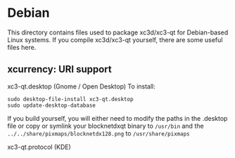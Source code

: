 
Debian
====================
This directory contains files used to package xc3d/xc3-qt
for Debian-based Linux systems. If you compile xc3d/xc3-qt yourself, there are some useful files here.

## xcurrency: URI support ##


xc3-qt.desktop  (Gnome / Open Desktop)
To install:

	sudo desktop-file-install xc3-qt.desktop
	sudo update-desktop-database

If you build yourself, you will either need to modify the paths in
the .desktop file or copy or symlink your blocknetdxqt binary to `/usr/bin`
and the `../../share/pixmaps/blocknetdx128.png` to `/usr/share/pixmaps`

xc3-qt.protocol (KDE)

